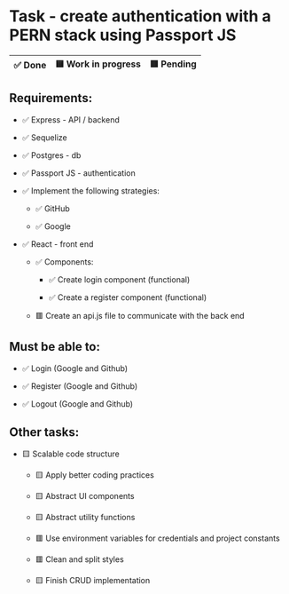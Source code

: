 
# Task - create authentication with a PERN stack using Passport JS

| ✅ Done | 🟨 Work in progress | 🟥 Pending |
|---------|----------------------|--------------|

## Requirements:

- ✅ Express - API / backend

- ✅ Sequelize

- ✅ Postgres - db

- ✅ Passport JS - authentication

-	✅ Implement the following strategies:

	-	✅ GitHub

	- ✅ Google

- ✅ React - front end

	- ✅ Components:

		-	✅ Create login component (functional)

		- ✅ Create a register component (functional)

	- 🟥 Create an api.js file to communicate with the back end


## Must be able to:

-	✅ Login (Google and Github)

-	✅ Register (Google and Github)

-	✅ Logout (Google and Github)

## Other tasks:

- 🟨 Scalable code structure

	- 🟨 Apply better coding practices

	- 🟨 Abstract UI components

	- 🟨 Abstract utility functions

	- 🟥 Use environment variables for credentials and project constants
	
	- 🟥 Clean and split styles
	
	- 🟨 Finish CRUD implementation
